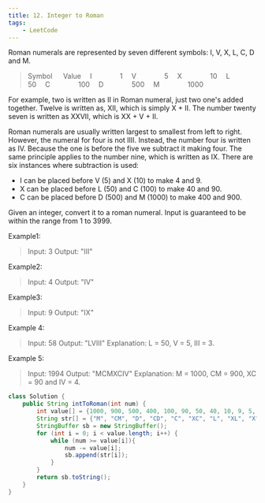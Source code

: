 ```yaml
---
title: 12. Integer to Roman
tags:
    - LeetCode 
---
```

Roman numerals are represented by seven different symbols: I, V, X, L, C, D and M.

>Symbol   &emsp;  Value
&emsp;I     &emsp;&emsp;&emsp;&ensp;        1
&emsp;V     &emsp;&emsp;&emsp;&ensp;        5
&emsp;X     &emsp;&emsp;&emsp;&ensp;        10
&emsp;L     &emsp;&emsp;&emsp;&ensp;        50
&emsp;C     &emsp;&emsp;&emsp;&ensp;        100
&emsp;D     &emsp;&emsp;&emsp;&ensp;        500
&emsp;M     &emsp;&emsp;&emsp;&ensp;        1000

For example, two is written as II in Roman numeral, just two one's added together. Twelve is written as, XII, which is simply X + II. The number twenty seven is written as XXVII, which is XX + V + II.

Roman numerals are usually written largest to smallest from left to right. However, the numeral for four is not IIII. Instead, the number four is written as IV. Because the one is before the five we subtract it making four. The same principle applies to the number nine, which is written as IX. There are six instances where subtraction is used:

* I can be placed before V (5) and X (10) to make 4 and 9. 
* X can be placed before L (50) and C (100) to make 40 and 90. 
* C can be placed before D (500) and M (1000) to make 400 and 900.

Given an integer, convert it to a roman numeral. Input is guaranteed to be within the range from 1 to 3999.

Example1:
>Input: 3
Output: "III"

Example2:
>Input: 4
Output: "IV"

Example3:
>Input: 9
Output: "IX"

Example 4:
>Input: 58
Output: "LVIII"
Explanation: L = 50, V = 5, III = 3.

Example 5:
>Input: 1994
Output: "MCMXCIV"
Explanation: M = 1000, CM = 900, XC = 90 and IV = 4.

```java
class Solution {
    public String intToRoman(int num) {
        int value[] = {1000, 900, 500, 400, 100, 90, 50, 40, 10, 9, 5, 4, 1};
        String str[] = {"M", "CM", "D", "CD", "C", "XC", "L", "XL", "X", "IX", "V", "IV", "I"};
        StringBuffer sb = new StringBuffer();
        for (int i = 0; i < value.length; i++) {
            while (num >= value[i]){
                num -= value[i];
                sb.append(str[i]);
            }
        }
        return sb.toString();
    }
}
```